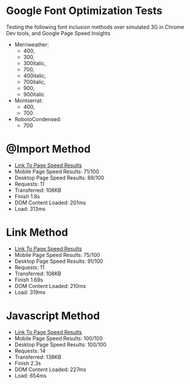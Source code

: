 Google Font Optimization Tests
==============================

Testing the following font inclusion methods over simulated 3G in Chrome Dev tools, and Google Page Speed Insights

- Merriweather:
  - 400,
  - 300,
  - 300italic,
  - 700,
  - 400italic,
  - 700italic,
  - 900,
  - 900italic
- Montserrat:
  - 400,
  - 700
- RobotoCondensed:
  - 700

# @Import Method
  - [Link To Page Speed Results](https://developers.google.com/speed/pagespeed/insights/?url=https%3A%2F%2Fsomecallmejosh.github.io%2Fgoogle-font-tests%2Fimport-method.html&tab=desktop)
  - Mobile Page Speed Results: 71/100
  - Desktop Page Speed Results: 89/100
  - Requests: 11
  - Transferred: 108KB
  - Finish 1.8s
  - DOM Content Loaded: 201ms
  - Load: 313ms

# Link Method
  - [Link To Page Speed Results](https://developers.google.com/speed/pagespeed/insights/?url=https%3A%2F%2Fsomecallmejosh.github.io%2Fgoogle-font-tests%2Flink-method.html&tab=mobile)
  - Mobile Page Speed Results: 75/100
  - Desktop Page Speed Results: 91/100
  - Requests: 11
  - Transferred: 108KB
  - Finish 1.69s
  - DOM Content Loaded: 210ms
  - Load: 319ms
  
# Javascript Method
  - [Link To Page Speed Results](https://developers.google.com/speed/pagespeed/insights/?url=https%3A%2F%2Fsomecallmejosh.github.io%2Fgoogle-font-tests%2Fjavascript-method.html&tab=desktop)
  - Mobile Page Speed Results: 100/100
  - Desktop Page Speed Results: 100/100
  - Requests: 14
  - Transferred: 138KB
  - Finish 2.3s
  - DOM Content Loaded: 227ms
  - Load: 654ms
